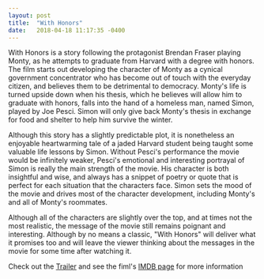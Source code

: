 ```yaml
---
layout: post
title:  "With Honors"
date:   2018-04-18 11:17:35 -0400
---
```

With Honors is a story following the protagonist Brendan Fraser playing Monty, as he attempts to graduate from Harvard with a degree with honors. The film starts out developing the character of Monty as a cynical government concentrator who has become out of touch with the everyday citizen, and believes them to be detrimental to democracy. Monty's life is turned upside down when his thesis, which he believes will allow him to graduate with honors, falls into the hand of a homeless man, named Simon, played by Joe Pesci. Simon will only give back Monty's thesis in exchange for food and shelter to help him survive the winter.

Although this story has a slightly predictable plot, it is nonetheless an enjoyable heartwarming tale of a jaded Harvard student being taught some valuable life lessons by Simon. Without Pesci's performance the movie would be infinitely weaker, Pesci's emotional and interesting portrayal of Simon is really the main strength of the movie. His character is both insightful and wise, and always has a snippet of poetry or quote that is perfect for each situation that the characters face. Simon sets the mood of the movie and drives most of the character development, including Monty's and all of Monty's roommates.

Although all of the characters are slightly over the top, and at times not the most realistic, the message of the movie still remains poignant and interesting. Although by no means a classic, "With Honors" will deliver what it promises too and will leave the viewer thinking about the messages in the movie for some time after watching it.


Check out the [Trailer][trailer] and see the fiml's [IMDB page][IMDB] for more information

[trailer]: https://www.youtube.com/watch?v=X57Cce3fFtA
[IMDB]:   https://www.imdb.com/title/tt0111732/
